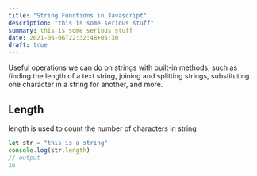 ```yaml
---
title: "String Functions in Javascript"
description: "this is some serious stuff"
summary: this is some serious stuff
date: 2021-06-06T22:32:48+05:30
draft: true
---
```


Useful operations we can do on strings with built-in methods, such as finding the length of a text string, joining and splitting strings, substituting one character in a string for another, and more.

## Length
length is used to count the number of characters in string

```js
let str = "this is a string"
console.log(str.length)
// output
16
```